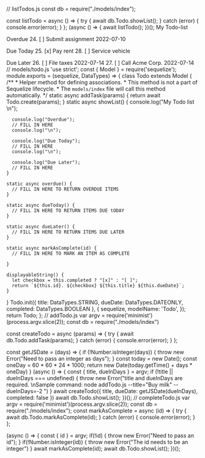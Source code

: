 //  listTodos.js
const db = require("./models/index");

const listTodo = async () => {
  try {
    await db.Todo.showList();
  } catch (error) {
    console.error(error);
  }
};
(async () => {
  await listTodo();
})();
My Todo-list

Overdue
24. [ ] Submit assignment 2022-07-10

Due Today
25. [x] Pay rent
28. [ ] Service vehicle

Due Later
26. [ ] File taxes 2022-07-14
27. [ ] Call Acme Corp. 2022-07-14
// models/todo.js
'use strict';
const {
  Model
} = require('sequelize');
module.exports = (sequelize, DataTypes) => {
  class Todo extends Model {
    /**
     * Helper method for defining associations.
     * This method is not a part of Sequelize lifecycle.
     * The `models/index` file will call this method automatically.
     */
    static async addTask(params) {
      return await Todo.create(params);
    }
    static async showList() {
      console.log("My Todo list \n");

      console.log("Overdue");
      // FILL IN HERE
      console.log("\n");

      console.log("Due Today");
      // FILL IN HERE
      console.log("\n");

      console.log("Due Later");
      // FILL IN HERE
    }

    static async overdue() {
      // FILL IN HERE TO RETURN OVERDUE ITEMS
    }

    static async dueToday() {
      // FILL IN HERE TO RETURN ITEMS DUE tODAY
    }

    static async dueLater() {
      // FILL IN HERE TO RETURN ITEMS DUE LATER
    }

    static async markAsComplete(id) {
      // FILL IN HERE TO MARK AN ITEM AS COMPLETE

    }

    displayableString() {
      let checkbox = this.completed ? "[x]" : "[ ]";
      return `${this.id}. ${checkbox} ${this.title} ${this.dueDate}`;
    }
  }
  Todo.init({
    title: DataTypes.STRING,
    dueDate: DataTypes.DATEONLY,
    completed: DataTypes.BOOLEAN
  }, {
    sequelize,
    modelName: 'Todo',
  });
  return Todo;
};
// addTodo.js
var argv = require('minimist')(process.argv.slice(2));
const db = require("./models/index")

const createTodo = async (params) => {
  try {
    await db.Todo.addTask(params);
  } catch (error) {
    console.error(error);
  }
};

const getJSDate = (days) => {
  if (!Number.isInteger(days)) {
    throw new Error("Need to pass an integer as days");
  }
  const today = new Date();
  const oneDay = 60 * 60 * 24 * 1000;
  return new Date(today.getTime() + days * oneDay)
}
(async () => {
  const { title, dueInDays } = argv;
  if (!title || dueInDays === undefined) {
    throw new Error("title and dueInDays are required. \nSample command: node addTodo.js --title=\"Buy milk\" --dueInDays=-2 ")
  }
  await createTodo({ title, dueDate: getJSDate(dueInDays), completed: false })
  await db.Todo.showList();
})();
// completeTodo.js
var argv = require('minimist')(process.argv.slice(2));
const db = require("./models/index");
const markAsComplete = async (id) => {
  try {
    await db.Todo.markAsComplete(id);
  } catch (error) {
    console.error(error);
  }
};

(async () => {
  const { id } = argv;
  if(!id) {
    throw new Error("Need to pass an id");
  }
  if(!Number.isInteger(id)) {
    throw new Error("The id needs to be an integer")
  }
  await markAsComplete(id);
  await db.Todo.showList();
})();
